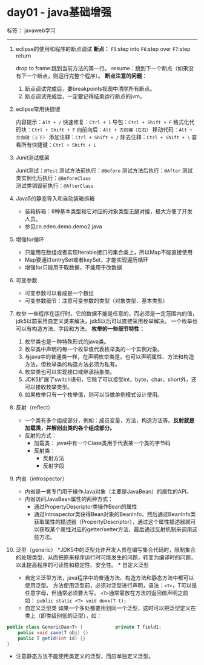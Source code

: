 # day01 - java基础增强

标签： javaweb学习

---

 1. eclipse的使用和程序的断点调试
    **断点：**
        `F5`:step into
        `F6`:step over
        `F7`:step return

    drop to frame:跳到当前方法的第一行。
    resume：跳到下一个断点（如果没有下一个断点，则运行完整个程序）。
    **断点注意的问题：**
    1. 断点调试完成后，要breakpoints视图中清除所有断点。
    2. 断点调试完成后，一定要记得结束运行断点的jvm。

 2. eclipse常用快捷键

    内容提示：`Alt + /`
    快速修复：`Ctrl + 1`
    导包：`Ctrl + Shift + F`
    格式化代码块：`Ctrl + Shift + F`
    向前向后：`Alt + 方向键（左右）`
    移动代码：`Alt + 方向键（上下）`
    添加注释：`Ctrl + Shift + /`
    除去注释：`Ctrl + Shift + \`
    查看所有快捷键：`Ctrl + Shift + L`
 3. Junit测试框架

    Junit测试：`@Test`
    测试方法前执行：`@Before` 
    测试方法后执行：`@After` 
    测试类实例化后执行：`@BeforeClass`     
    测试类销毁前执行：`@AfterClass`
 
 4. Java5的静态导入和自动装箱拆箱
    * 装箱拆箱：8种基本类型和它对应的对象类型无缝对接，极大方便了开发人员。
    * 参见cn.eden.demo.demo2.java
    
 5. 增强for循环
    * 只能用在数组或者实现Iterable接口的集合类上，所以Map不能直接使用
	* Map要通过entrySet或者keySet，才能实现遍历循环
	* 增强for只能用于取数据，不能用于改数据
	
 6. 可变参数
    * 可变参数可以看成是一个数组
	* 可变参数细节：注意可变参数的类型（对象类型、基本类型）
 7. 枚举
    一些程序在运行时，它的数据不能是任意的，而必须是一定范围内的值，jdk5以前采用自定义类来解决，jdk5以后可以直接采用枚举解决。
    一个枚举也可以有构造方法、字段和方法。
**枚举的一些细节特性：**

	1. 枚举类也是一种特殊形式的java类。
	2. 枚举类中声明的每一个枚举值代表枚举类的一个实例对象。
	3. 与java中的普通类一样，在声明枚举类是，也可以声明属性、方法和构造方法，但枚举类的构造方法必须为私有。
	4. 枚举类也可以实现接口或继承抽象类。
	5. JDK5扩展了switch语句，它除了可以接受int，byte，char，short外，还可以接收枚举类型。
	6. 如果枚举只有一个枚举值，则可以当做单例模式设计使用。
 8. 反射（reflect）
    
	* 一个类有多个组成部分，例如：成员变量，方法，构造方法等。**反射就是加载类，并解剖出类的各个组成部分。**
	* 反射的方式：
		* 加载类：  java中有一个Class类用于代表某一个类的字节码
		* 反射类：
			* 反射方法
			* 反射字段
 9. 内省（introspector）
    * 内省是一套专门用于操作Java对象（主要是JavaBean）的属性的API。
    * 内省访问JavaBean属性的两种方式：
        * 通过PropertyDescriptor类操作Bean的属性
        * 通过Introspector类获得Bean对象的BeanInfo，然后通过BeanInfo类获取属性的描述器（PropertyDescriptor），通过这个属性描述器就可以获取某个属性对应的getter/setter方法，最后通过反射机制来调用这些方法。
  10. 泛型（generic）
      *JDK5中的泛型允许开发人员在编写集合代码时，限制集合的处理类型，从而把原来程序运行时可能发生的问题，转变为编译时的问题，以此提高程序的可读性和稳定性、安全性。
    * 自定义泛型
		* 自定义泛型方法，java程序中的普通方法、构造方法和静态方法中都可以使用泛型。                    方法使用泛型前，必须对泛型进行声明，语法：`<T>`，T可以是任意字母，但通常必须要大写。           `<T>`通常需放在方法的返回值声明之前如：
`public static <T> void doxx(T t);`
		* 自定义泛型类
		如果一个多处都要用到同一个泛型，这时可以把泛型定义在类上（即类级别低的泛型），如：
```java
public class GenericDao<T> {            private T field1;
    public void save(T obj) {}
    public T getId(int id) {}
}
```
* 注意静态方法不能使用类定义的泛型，而应单独定义泛型。